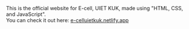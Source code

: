 

<p>
  This is the official website for E-cell, UIET KUK, made using "HTML, CSS, and JavaScript".
  <br>
  You can check it out here: <a href="https://ecelluietkuk.web.app/">e-celluietkuk.netlify.app</a>
    </p>

